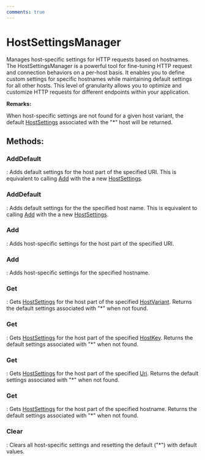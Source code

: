 ```yaml
---
comments: true
---
```

# HostSettingsManager

Manages host-specific settings for HTTP requests based on hostnames. The HostSettingsManager is a powerful tool for fine-tuning HTTP request and connection behaviors on a per-host basis. It enables you to define custom settings for specific hostnames  while maintaining default settings for all other hosts. This level of granularity allows you to optimize and customize HTTP requests for different endpoints within your application. 

**Remarks:**

When host-specific settings are not found for a given host variant, the default [HostSettings](HostSettings.md) associated with the "*" host will be returned. 


## **Methods**:

### **AddDefault**
: Adds default settings for the host part of the specified URI. This is equivalent to calling [Add](#add) with the a new [HostSettings](HostSettings.md). 

### **AddDefault**
: Adds default settings for the the specified host name. This is equivalent to calling [Add](#add) with the a new [HostSettings](HostSettings.md). 

### **Add**
: Adds host-specific settings for the host part of the specified URI. 

### **Add**
: Adds host-specific settings for the specified hostname. 

### **Get**
: Gets [HostSettings](HostSettings.md) for the host part of the specified [HostVariant](../HostSetting/HostVariant.md). Returns the default settings associated with "*" when not found. 

### **Get**
: Gets [HostSettings](HostSettings.md) for the host part of the specified [HostKey](../HostSetting/HostKey.md). Returns the default settings associated with "*" when not found. 

### **Get**
: Gets [HostSettings](HostSettings.md) for the host part of the specified [Uri](https://learn.microsoft.com/en-us/dotnet/api/System.Uri). Returns the default settings associated with "*" when not found. 

### **Get**
: Gets [HostSettings](HostSettings.md) for the host part of the specified hostname. Returns the default settings associated with "*" when not found. 

### **Clear**
: Clears all host-specific settings and resetting the default ("*") with default values. 